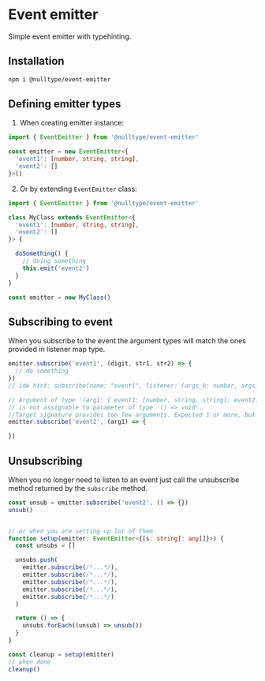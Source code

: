 # Event emitter

Simple event emitter with typehinting.

## Installation

```bash
npm i @nulltype/event-emitter
```

## Defining emitter types

1. When creating emitter instance:

```ts
import { EventEmitter } from '@nulltype/event-emitter'

const emitter = new EventEmitter<{
  'event1': [number, string, string],
  'event2': []
}>()
```

2. Or by extending `EventEmitter` class:

```ts
import { EventEmitter } from '@nulltype/event-emitter'

class MyClass extends EventEmitter<{
  'event1': [number, string, string],
  'event2': []
}> {

  doSomething() {
    // doing something
    this.emit('event2')
  }
}

const emitter = new MyClass()
```

## Subscribing to event

When you subscribe to the event the argument types will match the ones provided in listener map type.

```ts
emitter.subscribe('event1', (digit, str1, str2) => {
  // do something
})
// ide hint: subscribe(name: "event1", listener: (args_0: number, args_1: string, args_2: string) => void): Unsubscribe
```

```ts
// Argument of type '(arg1: { event1: [number, string, string]; event2: []; }[NameType][0]) => void'
// is not assignable to parameter of type '() => void'.
//Target signature provides too few arguments. Expected 1 or more, but got 0.ts(2345)
emitter.subscribe('event2', (arg1) => {

})

```

## Unsubscribing

When you no longer need to listen to an event just call the unsubscribe method returned by the `subscribe` method.

```ts
const unsub = emitter.subscribe('event2', () => {})
unsub()


// or when you are setting up lot of them
function setup(emitter: EventEmitter<{[s: string]: any[]}>) {
  const unsubs = []

  unsubs.push(
    emitter.subscribe(/*...*/),
    emitter.subscribe(/*...*/),
    emitter.subscribe(/*...*/),
    emitter.subscribe(/*...*/),
    emitter.subscribe(/*...*/)
  )

  return () => {
    unsubs.forEach((unsub) => unsub())
  }
}

const cleanup = setup(emitter)
// when done
cleanup()
```